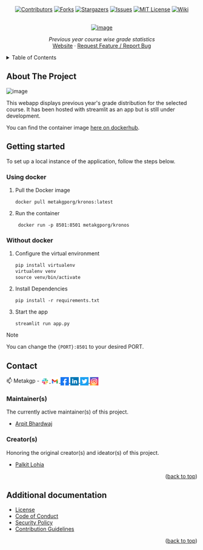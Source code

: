 <div id="top"></div>

<div align="center">

[![Contributors][contributors-shield]][contributors-url]
[![Forks][forks-shield]][forks-url]
[![Stargazers][stars-shield]][stars-url]
[![Issues][issues-shield]][issues-url]
[![MIT License][license-shield]][license-url]
[![Wiki][wiki-shield]][wiki-url]

</div>

<!-- PROJECT LOGO -->
<br />
<!-- UPDATE -->
<div align="center">
  <a href="https://github.com/metakgp/kronos">
     <img width="600" alt="image" src="https://github.com/metakgp/kronos/assets/86282911/816ed4e0-2c31-4f66-96b7-08d4dfcf40b6">
  </a>

  <p align="center">
  <!-- UPDATE -->
    <i>Previous year course wise grade statistics</i>
    <br />
    <a href="https://kronos.metakgp.org">Website</a>
    ·
    <a href="https://github.com/proffapt/kronos/issues">Request Feature / Report Bug</a>
  </p>
</div>

<!-- TABLE OF CONTENTS -->
<details>
<summary>Table of Contents</summary>

- [About The Project](#about-the-project)
- [Getting Started](#getting-started)
  - [Using Docker](#using-docker)
  - [Without Docker](#without-docker)
- [Contact](#contact)
  - [Maintainer(s)](#maintainers)
  - [Creator(s)](#creators)
- [Additional documentation](#additional-documentation)

</details>

<!-- ABOUT THE PROJECT -->

## About The Project

<img width="1483" alt="image" src="https://github.com/metakgp/kronos/assets/86282911/239ba018-065d-4885-af1c-eaaeef94786a">

This webapp displays previous year's grade distribution for the selected course. It has been hosted with streamlit as an app but is still under development.

You can find the container image [here on dockerhub](https://hub.docker.com/r/metakgporg/kronos).

## Getting started

To set up a local instance of the application, follow the steps below.

### Using docker

 1. Pull the Docker image
    ```shell
    docker pull metakgporg/kronos:latest
    ```

2. Run the container
   ```shell
    docker run -p 8501:8501 metakgporg/kronos
   ```

### Without docker

1. Configure the virtual environment
   ```shell
   pip install virtualenv
   virtualenv venv
   source venv/bin/activate
   ```

2. Install Dependencies 
   ```shell
   pip install -r requirements.txt
   ```

3. Start the app
   ```shell
   streamlit run app.py
   ```

> [!Note]
> You can change the `{PORT}:8501` to your desired PORT.

## Contact

<p>
📫 Metakgp -
<a href="https://slack.metakgp.org">
  <img align="center" alt="Metakgp's slack invite" width="22px" src="https://raw.githubusercontent.com/edent/SuperTinyIcons/master/images/svg/slack.svg" />
</a>
<a href="mailto:metakgp@gmail.com">
  <img align="center" alt="Metakgp's email " width="22px" src="https://raw.githubusercontent.com/edent/SuperTinyIcons/master/images/svg/gmail.svg" />
</a>
<a href="https://www.facebook.com/metakgp">
  <img align="center" alt="metakgp's Facebook" width="22px" src="https://raw.githubusercontent.com/edent/SuperTinyIcons/master/images/svg/facebook.svg" />
</a>
<a href="https://www.linkedin.com/company/metakgp-org/">
  <img align="center" alt="metakgp's LinkedIn" width="22px" src="https://raw.githubusercontent.com/edent/SuperTinyIcons/master/images/svg/linkedin.svg" />
</a>
<a href="https://twitter.com/metakgp">
  <img align="center" alt="metakgp's Twitter " width="22px" src="https://raw.githubusercontent.com/edent/SuperTinyIcons/master/images/svg/twitter.svg" />
</a>
<a href="https://www.instagram.com/metakgp_/">
  <img align="center" alt="metakgp's Instagram" width="22px" src="https://raw.githubusercontent.com/edent/SuperTinyIcons/master/images/svg/instagram.svg" />
</a>
</p>

### Maintainer(s)

The currently active maintainer(s) of this project.

- [Arpit Bhardwaj](https://github.com/proffapt)

### Creator(s)

Honoring the original creator(s) and ideator(s) of this project.

- [Palkit Lohia](https://github.com/spookbite)

<p align="right">(<a href="#top">back to top</a>)</p>

## Additional documentation

  - [License](/LICENSE)
  - [Code of Conduct](/.github/CODE_OF_CONDUCT.md)
  - [Security Policy](/.github/SECURITY.md)
  - [Contribution Guidelines](/.github/CONTRIBUTING.md)

<p align="right">(<a href="#top">back to top</a>)</p>

<!-- MARKDOWN LINKS & IMAGES -->

[contributors-shield]: https://img.shields.io/github/contributors/metakgp/kronos.svg?style=for-the-badge
[contributors-url]: https://github.com/metakgp/kronos/graphs/contributors
[forks-shield]: https://img.shields.io/github/forks/metakgp/kronos.svg?style=for-the-badge
[forks-url]: https://github.com/metakgp/kronos/network/members
[stars-shield]: https://img.shields.io/github/stars/metakgp/kronos.svg?style=for-the-badge
[stars-url]: https://github.com/metakgp/kronos/stargazers
[issues-shield]: https://img.shields.io/github/issues/metakgp/kronos.svg?style=for-the-badge
[issues-url]: https://github.com/metakgp/kronos/issues
[license-shield]: https://img.shields.io/github/license/metakgp/kronos.svg?style=for-the-badge
[license-url]: https://github.com/metakgp/kronos/blob/main/LICENSE
[wiki-shield]: https://custom-icon-badges.demolab.com/badge/metakgp_wiki-grey?logo=metakgp_logo&style=for-the-badge
[wiki-url]: https://wiki.metakgp.org
